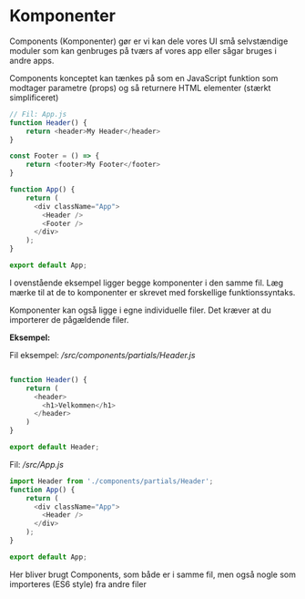 # Komponenter 

Components (Komponenter) gør er vi kan dele vores UI små selvstændige moduler som kan genbruges på tværs af vores app eller sågar bruges i andre apps.

Components konceptet kan tænkes på som en JavaScript funktion som modtager parametre (props) og så returnere HTML elementer (stærkt simplificeret)

```js
// Fil: App.js
function Header() {
    return <header>My Header</header>
}

const Footer = () => {
    return <footer>My Footer</footer>
}

function App() {
    return (
      <div className="App">
        <Header />
        <Footer />
      </div>
    );
}

export default App;
```
I ovenstående eksempel ligger begge komponenter i den samme fil. Læg mærke til at de to komponenter er skrevet med forskellige funktionssyntaks. 

Komponenter kan også ligge i egne individuelle filer. Det kræver at du importerer de pågældende filer.

**Eksempel:**

Fil eksempel: */src/components/partials/Header.js*
```js

function Header() {
    return (
      <header>
        <h1>Velkommen</h1>
      </header>
    )  
}

export default Header;
```
Fil: */src/App.js*
```js
import Header from './components/partials/Header';
function App() {
    return (
      <div className="App">
        <Header />
      </div>
    );
}

export default App;
```


Her bliver brugt Components, som både er i samme fil, men også nogle som importeres (ES6 style) fra andre filer